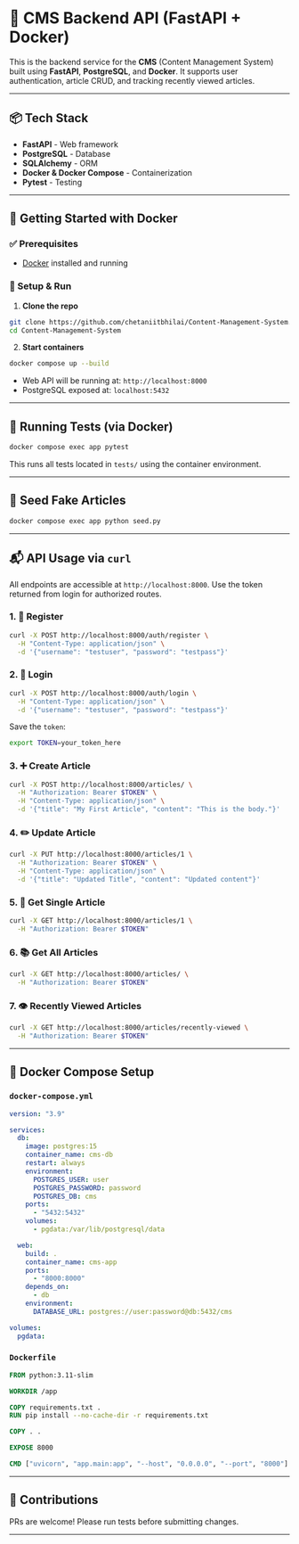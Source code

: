 # 🧠 CMS Backend API (FastAPI + Docker)

This is the backend service for the **CMS** (Content Management System) built using **FastAPI**, **PostgreSQL**, and **Docker**.
It supports user authentication, article CRUD, and tracking recently viewed articles.

---

## 📦 Tech Stack

* **FastAPI** - Web framework
* **PostgreSQL** - Database
* **SQLAlchemy** - ORM
* **Docker & Docker Compose** - Containerization
* **Pytest** - Testing

---

## 🚀 Getting Started with Docker

### ✅ Prerequisites

* [Docker](https://www.docker.com/) installed and running

### 🔧 Setup & Run

1. **Clone the repo**

```bash
git clone https://github.com/chetaniitbhilai/Content-Management-System.git
cd Content-Management-System
```

2. **Start containers**

```bash
docker compose up --build
```

* Web API will be running at: `http://localhost:8000`
* PostgreSQL exposed at: `localhost:5432`

---

## 🧪 Running Tests (via Docker)

```bash
docker compose exec app pytest
```

This runs all tests located in `tests/` using the container environment.

---

## 🧪 Seed Fake Articles

```bash
docker compose exec app python seed.py
```

---

## 📬 API Usage via `curl`

All endpoints are accessible at `http://localhost:8000`. Use the token returned from login for authorized routes.

### 1. 📝 Register

```bash
curl -X POST http://localhost:8000/auth/register \
  -H "Content-Type: application/json" \
  -d '{"username": "testuser", "password": "testpass"}'
```

### 2. 🔐 Login

```bash
curl -X POST http://localhost:8000/auth/login \
  -H "Content-Type: application/json" \
  -d '{"username": "testuser", "password": "testpass"}'
```

Save the `token`:

```bash
export TOKEN=your_token_here
```

### 3. ➕ Create Article

```bash
curl -X POST http://localhost:8000/articles/ \
  -H "Authorization: Bearer $TOKEN" \
  -H "Content-Type: application/json" \
  -d '{"title": "My First Article", "content": "This is the body."}'
```

### 4. ✏️ Update Article

```bash
curl -X PUT http://localhost:8000/articles/1 \
  -H "Authorization: Bearer $TOKEN" \
  -H "Content-Type: application/json" \
  -d '{"title": "Updated Title", "content": "Updated content"}'
```

### 5. 📄 Get Single Article

```bash
curl -X GET http://localhost:8000/articles/1 \
  -H "Authorization: Bearer $TOKEN"
```

### 6. 📚 Get All Articles

```bash
curl -X GET http://localhost:8000/articles/ \
  -H "Authorization: Bearer $TOKEN"
```

### 7. 👁️ Recently Viewed Articles

```bash
curl -X GET http://localhost:8000/articles/recently-viewed \
  -H "Authorization: Bearer $TOKEN"
```

---

## 🐳 Docker Compose Setup

### `docker-compose.yml`

```yaml
version: "3.9"

services:
  db:
    image: postgres:15
    container_name: cms-db
    restart: always
    environment:
      POSTGRES_USER: user
      POSTGRES_PASSWORD: password
      POSTGRES_DB: cms
    ports:
      - "5432:5432"
    volumes:
      - pgdata:/var/lib/postgresql/data

  web:
    build: .
    container_name: cms-app
    ports:
      - "8000:8000"
    depends_on:
      - db
    environment:
      DATABASE_URL: postgres://user:password@db:5432/cms

volumes:
  pgdata:
```

### `Dockerfile`

```dockerfile
FROM python:3.11-slim

WORKDIR /app

COPY requirements.txt .
RUN pip install --no-cache-dir -r requirements.txt

COPY . .

EXPOSE 8000

CMD ["uvicorn", "app.main:app", "--host", "0.0.0.0", "--port", "8000"]
```

---

## 👥 Contributions

PRs are welcome! Please run tests before submitting changes.

---
